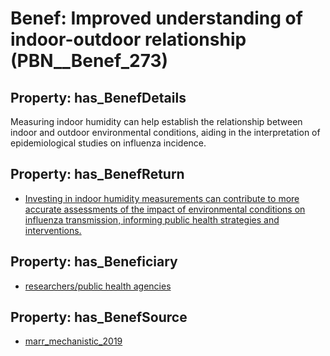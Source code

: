 # Benef: __Improved understanding of indoor-outdoor relationship__ (PBN__Benef_273)

## Property: has_BenefDetails

Measuring indoor humidity can help establish the relationship between indoor and outdoor environmental conditions, aiding in the interpretation of epidemiological studies on influenza incidence.

## Property: has_BenefReturn

* [Investing in indoor humidity measurements can contribute to more accurate assessments of the impact of environmental conditions on influenza transmission, informing public health strategies and interventions.](../BenefReturn/PBN__BenefReturn_285)

## Property: has_Beneficiary

* [researchers/public health agencies](../Stakeholder/PBN__Stakeholder_138)

## Property: has_BenefSource

* [marr_mechanistic_2019](../Article/PBN__Article_54)

